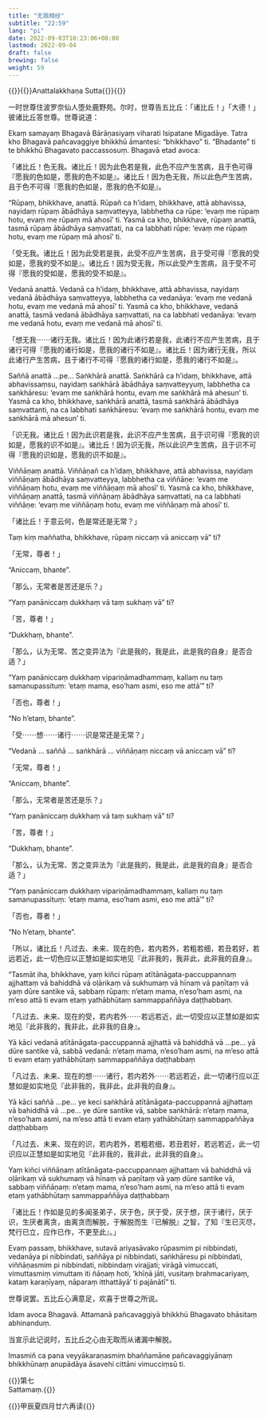 ```yaml
---
title: "无我相经"
subtitle: "22:59"
lang: "pi"
date: 2022-09-03T10:23:06+08:00
lastmod: 2022-09-04
draft: false
brewing: false
weight: 59
---
```



{{<subtitle>}}{{<suttalink src="sn22.59">}}Anattalakkhaṇa Sutta{{</suttalink>}}{{</subtitle>}}

一时世尊住波罗奈仙人堕处鹿野苑。尔时，世尊告五比丘：「诸比丘！」「大德！」彼诸比丘答世尊。世尊说道：

Ekaṃ samayaṃ Bhagavā Bārāṇasiyaṃ viharati Isipatane Migadāye. Tatra kho Bhagavā pañcavaggiye bhikkhū āmantesi: “bhikkhavo” ti. “Bhadante” ti te bhikkhū Bhagavato paccassosuṃ. Bhagavā etad avoca:

「诸比丘！色无我。诸比丘！因为此色若是我，此色不应产生苦病，且于色可得『愿我的色如是，愿我的色不如是』。诸比丘！因为色无我，所以此色产生苦病，且于色不可得『愿我的色如是，愿我的色不如是』。

“Rūpaṃ, bhikkhave, anattā. Rūpañ ca h’idaṃ, bhikkhave, attā abhavissa, nayidaṃ rūpaṃ ābādhāya saṃvatteyya, labbhetha ca rūpe: ‘evaṃ me rūpaṃ hotu, evaṃ me rūpaṃ mā ahosī’ ti. Yasmā ca kho, bhikkhave, rūpaṃ anattā, tasmā rūpaṃ ābādhāya saṃvattati, na ca labbhati rūpe: ‘evaṃ me rūpaṃ hotu, evaṃ me rūpaṃ mā ahosī’ ti.

「受无我。诸比丘！因为此受若是我，此受不应产生苦病，且于受可得『愿我的受如是，愿我的受不如是』。诸比丘！因为受无我，所以此受产生苦病，且于受不可得『愿我的受如是，愿我的受不如是』。

Vedanā anattā. Vedanā ca h’idaṃ, bhikkhave, attā abhavissa, nayidaṃ vedanā ābādhāya saṃvatteyya, labbhetha ca vedanāya: ‘evaṃ me vedanā hotu, evaṃ me vedanā mā ahosī’ ti. Yasmā ca kho, bhikkhave, vedanā anattā, tasmā vedanā ābādhāya saṃvattati, na ca labbhati vedanāya: ‘evaṃ me vedanā hotu, evaṃ me vedanā mā ahosī’ ti.

「想无我⋯⋯诸行无我。诸比丘！因为此诸行若是我，此诸行不应产生苦病，且于诸行可得『愿我的诸行如是，愿我的诸行不如是』。诸比丘！因为诸行无我，所以此诸行产生苦病，且于诸行不可得『愿我的诸行如是，愿我的诸行不如是』。

Saññā anattā …pe… Saṅkhārā anattā. Saṅkhārā ca h’idaṃ, bhikkhave, attā abhavissaṃsu, nayidaṃ saṅkhārā ābādhāya saṃvatteyyuṃ, labbhetha ca saṅkhāresu: ‘evaṃ me saṅkhārā hontu, evaṃ me saṅkhārā mā ahesun’ ti. Yasmā ca kho, bhikkhave, saṅkhārā anattā, tasmā saṅkhārā ābādhāya saṃvattanti, na ca labbhati saṅkhāresu: ‘evaṃ me saṅkhārā hontu, evaṃ me saṅkhārā mā ahesun’ ti.

「识无我。诸比丘！因为此识若是我，此识不应产生苦病，且于识可得『愿我的识如是，愿我的识不如是』。诸比丘！因为识无我，所以此识产生苦病，且于识不可得『愿我的识如是，愿我的识不如是』。

Viññāṇaṃ anattā. Viññāṇañ ca h’idaṃ, bhikkhave, attā abhavissa, nayidaṃ viññāṇaṃ ābādhāya saṃvatteyya, labbhetha ca viññāṇe: ‘evaṃ me viññāṇaṃ hotu, evaṃ me viññāṇaṃ mā ahosī’ ti. Yasmā ca kho, bhikkhave, viññāṇaṃ anattā, tasmā viññāṇaṃ ābādhāya saṃvattati, na ca labbhati viññāṇe: ‘evaṃ me viññāṇaṃ hotu, evaṃ me viññāṇaṃ mā ahosī’ ti.

「诸比丘！于意云何，色是常还是无常？」

Taṃ kiṃ maññatha, bhikkhave, rūpaṃ niccaṃ vā aniccaṃ vā” ti?

「无常，尊者！」

“Aniccaṃ, bhante”.

「那么，无常者是苦还是乐？」

“Yaṃ panāniccaṃ dukkhaṃ vā taṃ sukhaṃ vā” ti?

「苦，尊者！」

“Dukkhaṃ, bhante”.

「那么，认为无常、苦之变异法为『此是我的，我是此，此是我的自身』是否合适？」

“Yaṃ panāniccaṃ dukkhaṃ vipariṇāmadhammaṃ, kallaṃ nu taṃ samanupassituṃ: ‘etaṃ mama, eso’ham asmi, eso me attā’” ti?

「否也，尊者！」

“No h’etaṃ, bhante”.

「受⋯⋯想⋯⋯诸行⋯⋯识是常还是无常？」

“Vedanā … saññā … saṅkhārā … viññāṇaṃ niccaṃ vā aniccaṃ vā” ti?

「无常，尊者！」

“Aniccaṃ, bhante”.

「那么，无常者是苦还是乐？」

“Yaṃ panāniccaṃ dukkhaṃ vā taṃ sukhaṃ vā” ti?

「苦，尊者！」

“Dukkhaṃ, bhante”.

「那么，认为无常、苦之变异法为『此是我的，我是此，此是我的自身』是否合适？」

“Yaṃ panāniccaṃ dukkhaṃ vipariṇāmadhammaṃ, kallaṃ nu taṃ samanupassituṃ: ‘etaṃ mama, eso’ham asmi, eso me attā’” ti?

「否也，尊者！」

“No h’etaṃ, bhante”.

「所以，诸比丘！凡过去、未来、现在的色，若内若外，若粗若细，若丑若好，若远若近，此一切色应以正慧如是如实地见『此非我的，我非此，此非我的自身』。

“Tasmāt iha, bhikkhave, yaṃ kiñci rūpaṃ atītānāgata-paccuppannaṃ ajjhattaṃ vā bahiddhā vā oḷārikaṃ vā sukhumaṃ vā hīnaṃ vā paṇītaṃ vā yaṃ dūre santike vā, sabbaṃ rūpaṃ: n’etaṃ mama, n’eso’ham asmi, na m’eso attā ti evam etaṃ yathābhūtaṃ sammappaññāya daṭṭhabbaṃ.

「凡过去、未来、现在的受，若内若外⋯⋯若远若近，此一切受应以正慧如是如实地见『此非我的，我非此，此非我的自身』。

Yā kāci vedanā atītānāgata-paccuppannā ajjhattā vā bahiddhā vā …pe… yā dūre santike vā, sabbā vedanā: n’etaṃ mama, n’eso’ham asmi, na m’eso attā ti evam etaṃ yathābhūtaṃ sammappaññāya daṭṭhabbaṃ

「凡过去、未来、现在的想⋯⋯诸行，若内若外⋯⋯若远若近，此一切诸行应以正慧如是如实地见『此非我的，我非此，此非我的自身』。

Yā kāci saññā …pe… ye keci saṅkhārā atītānāgata-paccuppannā ajjhattaṃ vā bahiddhā vā …pe… ye dūre santike vā, sabbe saṅkhārā: n’etaṃ mama, n’eso’ham asmi, na m’eso attā ti evam etaṃ yathābhūtaṃ sammappaññāya daṭṭhabbaṃ

「凡过去、未来、现在的识，若内若外，若粗若细，若丑若好，若远若近，此一切识应以正慧如是如实地见『此非我的，我非此，此非我的自身』。

Yaṃ kiñci viññāṇaṃ atītānāgata-paccuppannaṃ ajjhattaṃ vā bahiddhā vā oḷārikaṃ vā sukhumaṃ vā hīnaṃ vā paṇītaṃ vā yaṃ dūre santike vā, sabbaṃ viññāṇaṃ: n’etaṃ mama, n’eso’ham asmi, na m’eso attā ti evam etaṃ yathābhūtaṃ sammappaññāya daṭṭhabbaṃ

「诸比丘！作如是见的多闻圣弟子，厌于色，厌于受，厌于想，厌于诸行，厌于识，生厌者离贪，由离贪而解脱，于解脱而生『已解脱』之智，了知『生已灭尽，梵行已立，应作已作，不更至此』。」

Evaṃ passaṃ, bhikkhave, sutavā ariyasāvako rūpasmim pi nibbindati, vedanāya pi nibbindati, saññāya pi nibbindati, saṅkhāresu pi nibbindati, viññāṇasmim pi nibbindati, nibbindaṃ virajjati; virāgā vimuccati, vimuttasmiṃ vimuttam iti ñāṇaṃ hoti, ‘khīṇā jāti, vusitaṃ brahmacariyaṃ, kataṃ karaṇīyaṃ, nāparaṃ itthattāyā’ ti pajānātī” ti.

世尊说罢。五比丘心满意足，欢喜于世尊之所说。

Idam avoca Bhagavā. Attamanā pañcavaggiyā bhikkhū Bhagavato bhāsitaṃ abhinanduṃ.

当宣示此记说时，五比丘之心由无取而从诸漏中解脱。

Imasmiñ ca pana veyyākaraṇasmiṃ bhaññamāne pañcavaggiyānaṃ bhikkhūnaṃ anupādāya āsavehi cittāni vimucciṃsū ti.


{{<eof>}}第七<br>Sattamaṃ.{{</eof>}}

{{<sign>}}甲辰夏四月廿六再读{{</sign>}}
